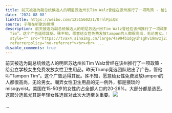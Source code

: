 ```yaml
---
title: 前天被选为副总统候选人的明尼苏达州长Tim Walz曾经在该州推行了一项政策 - 给公立学校女生免费发放女性卫生用品。昨天Trump竞选团队贴出了广告，管他叫“Tampon...
date: '2024-08-08'
linkTitle: https://weibo.com/1251560221/OrnlPpiQB
source: 子陵在听歌的微博
description: 前天被选为副总统候选人的明尼苏达州长Tim Walz曾经在该州推行了一项政策 - 给公立学校女生免费发放女性卫生用品。昨天Trump竞选团队贴出了广告，管他叫“Tampon
  Tim”。这个广告适得其反。殊不知，愿意给女性免费发放tampon的人都很高尚，无论男女。嘲弄女性卫生用品的无一例外，都是猥琐的misogynist。美国在15-50岁的女性约占全部人口的20-26%。大部分都是选民。这部分选民尤其是年轻女性选民对此次大选至关重要。<img
  style="" src="https://tvax4.sinaimg.cn/large/4a994b1dgy1hsghv19mvzj231e4dfhdt.jpg"
  referrerpolicy="no-referrer"><br><br> ...
disable_comments: true
---
```

前天被选为副总统候选人的明尼苏达州长Tim Walz曾经在该州推行了一项政策 - 给公立学校女生免费发放女性卫生用品。昨天Trump竞选团队贴出了广告，管他叫“Tampon Tim”。这个广告适得其反。殊不知，愿意给女性免费发放tampon的人都很高尚，无论男女。嘲弄女性卫生用品的无一例外，都是猥琐的misogynist。美国在15-50岁的女性约占全部人口的20-26%。大部分都是选民。这部分选民尤其是年轻女性选民对此次大选至关重要。<img style="" src="https://tvax4.sinaimg.cn/large/4a994b1dgy1hsghv19mvzj231e4dfhdt.jpg" referrerpolicy="no-referrer"><br><br> ...